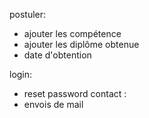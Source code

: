 
postuler:
- ajouter les compétence
- ajouter les diplôme obtenue
-  date d'obtention

login:
- reset password
contact :
- envois de mail
